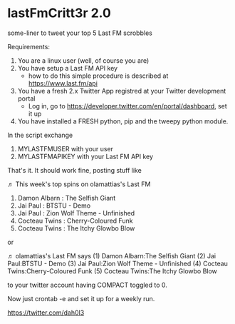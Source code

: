 # **lastFmCritt3r 2.0**  
some-liner to tweet your top 5 Last FM scrobbles

Requirements:

1. You are a linux user (well, of course you are)  
2. You have setup a Last FM API key  
   - how to do this simple procedure is described at https://www.last.fm/api  
3. You have a fresh 2.x Twitter App registred at your Twitter development portal  
   - Log in, go to https://developer.twitter.com/en/portal/dashboard, set it up  
4. You have installed a FRESH python, pip and the tweepy python module.  

In the script exchange

1. MYLASTFMUSER with your user
2. MYLASTFMAPIKEY with your Last FM API key

That's it. It should work fine, posting stuff like

♬ This week's top spins on olamattias's Last FM  
1. Damon Albarn : The Selfish Giant  
2. Jai Paul : BTSTU - Demo  
3. Jai Paul : Zion Wolf Theme - Unfinished  
4. Cocteau Twins : Cherry-Coloured Funk  
5. Cocteau Twins : The Itchy Glowbo Blow  

or

♬ olamattias's Last FM says (1) Damon Albarn:The Selfish Giant (2) Jai Paul:BTSTU - Demo (3) Jai Paul:Zion Wolf Theme - Unfinished (4) Cocteau Twins:Cherry-Coloured Funk (5) Cocteau Twins:The Itchy Glowbo Blow

to your twitter account having COMPACT toggled to 0.

Now just crontab -e and set it up for a weekly run.

https://twitter.com/dah0l3
